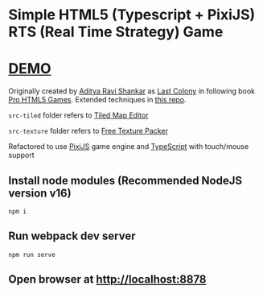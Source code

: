 # Simple HTML5 (Typescript + PixiJS) RTS (Real Time Strategy) Game

# [DEMO](https://volodalexey.github.io/simple-html5-rts-game/)

Originally created by [Aditya Ravi Shankar](https://github.com/adityaravishankar) as [Last Colony](https://github.com/adityaravishankar/last-colony) in following book [Pro HTML5 Games](https://www.amazon.com/HTML5-Games-Experts-Voice-Development-ebook/dp/B00ACC6AT6). Extended techniques in [this repo](https://github.com/cdk-king/lastColony).

`src-tiled` folder refers to [Tiled Map Editor](https://www.mapeditor.org/download.html)

`src-texture` folder refers to [Free Texture Packer](http://free-tex-packer.com/download/)

Refactored to use [PixiJS](https://pixijs.com/) game engine and [TypeScript](https://www.typescriptlang.org/) with touch/mouse support

## Install node modules (Recommended NodeJS version v16)

```
npm i
```

## Run webpack dev server

```
npm run serve
```

## Open browser at [http://localhost:8878](http://localhost:8878)
